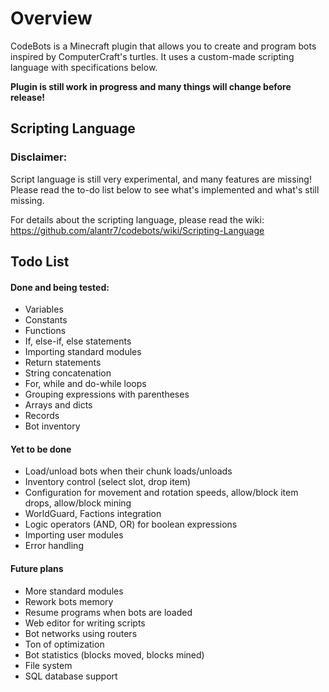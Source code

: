# Overview
CodeBots is a Minecraft plugin that allows you to create and program bots inspired by ComputerCraft's turtles. It uses a custom-made scripting language with specifications below.

**Plugin is still work in progress and many things will change before release!**

## Scripting Language

### Disclaimer:
Script language is still very experimental, and many features are missing! Please read the to-do list below to see what's implemented and what's still missing.

For details about the scripting language, please read the wiki:<br />
https://github.com/alantr7/codebots/wiki/Scripting-Language

## Todo List
#### Done and being tested:
- Variables
- Constants
- Functions
- If, else-if, else statements
- Importing standard modules
- Return statements
- String concatenation
- For, while and do-while loops
- Grouping expressions with parentheses
- Arrays and dicts
- Records
- Bot inventory

#### Yet to be done
- Load/unload bots when their chunk loads/unloads
- Inventory control (select slot, drop item)
- Configuration for movement and rotation speeds, allow/block item drops, allow/block mining
- WorldGuard, Factions integration
- Logic operators (AND, OR) for boolean expressions
- Importing user modules
- Error handling

#### Future plans
- More standard modules
- Rework bots memory
- Resume programs when bots are loaded
- Web editor for writing scripts
- Bot networks using routers
- Ton of optimization
- Bot statistics (blocks moved, blocks mined)
- File system
- SQL database support